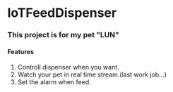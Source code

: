 # IoTFeedDispenser
### This project is for my pet "LUN"

#### Features ####
1. Controll dispenser when you want.
1. Watch your pet in real time stream.(last work job...)
1. Set the alarm when feed.
